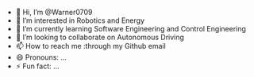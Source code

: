 - 👋 Hi, I’m @Warner0709
- 👀 I’m interested in Robotics and Energy
- 🌱 I’m currently learning Software Engineering and Control Engineering
- 💞️ I’m looking to collaborate on Autonomous Driving
- 📫 How to reach me :through my Github email
- 😄 Pronouns: ...
- ⚡ Fun fact: ...

<!---
Warner0709/Warner0709 is a ✨ special ✨ repository because its `README.md` (this file) appears on your GitHub profile.
You can click the Preview link to take a look at your changes.
--->
